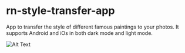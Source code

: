 # rn-style-transfer-app

App to transfer the style of different famous paintings to your photos.
It supports Android and iOs in both dark mode and light mode.

![Alt Text](./assets/app.gif)
